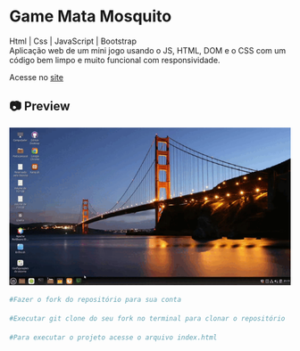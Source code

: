 # Game Mata Mosquito


<p>
Html | Css | JavaScript | Bootstrap<br>
Aplicação web de um mini jogo usando o JS, HTML, DOM e o CSS com um código bem limpo e muito funcional com responsividade.
</p>

Acesse no [site](https://gamematamosquito.ml/)<br>

<h2>📷 Preview</h2>

<img src="./cinnamon-20210408-12.gif">

<br>

```bash
#Fazer o fork do repositório para sua conta

#Executar git clone do seu fork no terminal para clonar o repositório

#Para executar o projeto acesse o arquivo index.html
```